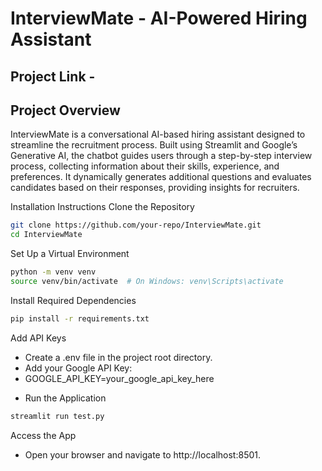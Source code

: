 # InterviewMate - AI-Powered Hiring Assistant
## Project Link - 

## Project Overview
InterviewMate is a conversational AI-based hiring assistant designed to streamline the recruitment process. Built using Streamlit and Google’s Generative AI, the chatbot guides users through a step-by-step interview process, collecting information about their skills, experience, and preferences. It dynamically generates additional questions and evaluates candidates based on their responses, providing insights for recruiters.

Installation Instructions
Clone the Repository

```bash
git clone https://github.com/your-repo/InterviewMate.git
cd InterviewMate
```
Set Up a Virtual Environment

```bash
python -m venv venv
source venv/bin/activate  # On Windows: venv\Scripts\activate
```
Install Required Dependencies

```bash
pip install -r requirements.txt
```
Add API Keys

- Create a .env file in the project root directory.
- Add your Google API Key:
- GOOGLE_API_KEY=your_google_api_key_here
* Run the Application

```bash
streamlit run test.py
```
Access the App

- Open your browser and navigate to http://localhost:8501.

